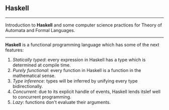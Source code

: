 ## Haskell

---

Introduction to **Haskell** and some computer science practices for Theory of Automata and Formal Languages. 

---

**Haskell** is a functional programming language which has some of the next features:

1. *Statically typed*: every expression in Haskell has a type which is determined at compile time. 
2. *Purely functional*: every function in Haskell is a function in the mathematical sense. 
3. *Type inference*: types will be inferred by unifying every type bidirectionally. 
4. *Concurrent*: due to its explicit handle of events, Haskell lends itslef well to concurrent programming. 
5. *Lazy*: functions don't evaluate their arguments. 